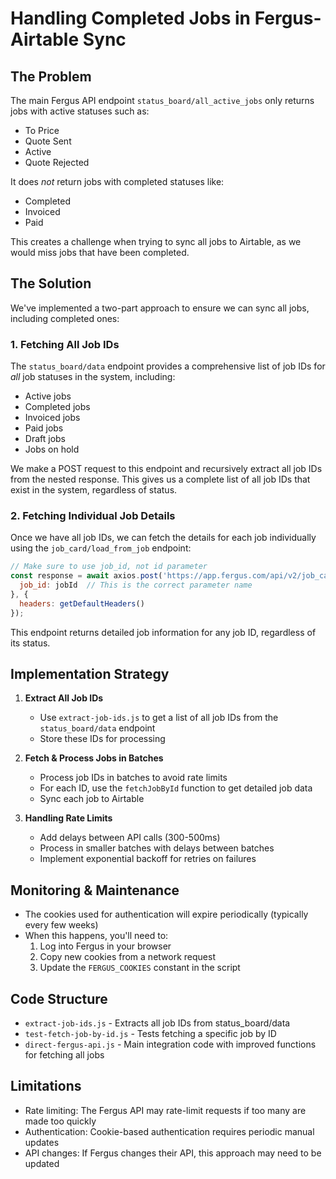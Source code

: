 # Handling Completed Jobs in Fergus-Airtable Sync

## The Problem

The main Fergus API endpoint `status_board/all_active_jobs` only returns jobs with active statuses such as:
- To Price
- Quote Sent
- Active
- Quote Rejected

It does *not* return jobs with completed statuses like:
- Completed
- Invoiced
- Paid

This creates a challenge when trying to sync all jobs to Airtable, as we would miss jobs that have been completed.

## The Solution

We've implemented a two-part approach to ensure we can sync all jobs, including completed ones:

### 1. Fetching All Job IDs

The `status_board/data` endpoint provides a comprehensive list of job IDs for *all* job statuses in the system, including:
- Active jobs
- Completed jobs
- Invoiced jobs
- Paid jobs
- Draft jobs
- Jobs on hold

We make a POST request to this endpoint and recursively extract all job IDs from the nested response. This gives us a complete list of all job IDs that exist in the system, regardless of status.

### 2. Fetching Individual Job Details

Once we have all job IDs, we can fetch the details for each job individually using the `job_card/load_from_job` endpoint:

```javascript
// Make sure to use job_id, not id parameter
const response = await axios.post('https://app.fergus.com/api/v2/job_card/load_from_job', {
  job_id: jobId  // This is the correct parameter name
}, {
  headers: getDefaultHeaders()
});
```

This endpoint returns detailed job information for any job ID, regardless of its status.

## Implementation Strategy

1. **Extract All Job IDs**
   - Use `extract-job-ids.js` to get a list of all job IDs from the `status_board/data` endpoint
   - Store these IDs for processing

2. **Fetch & Process Jobs in Batches**
   - Process job IDs in batches to avoid rate limits
   - For each ID, use the `fetchJobById` function to get detailed job data
   - Sync each job to Airtable

3. **Handling Rate Limits**
   - Add delays between API calls (300-500ms)
   - Process in smaller batches with delays between batches
   - Implement exponential backoff for retries on failures

## Monitoring & Maintenance

- The cookies used for authentication will expire periodically (typically every few weeks)
- When this happens, you'll need to:
  1. Log into Fergus in your browser
  2. Copy new cookies from a network request
  3. Update the `FERGUS_COOKIES` constant in the script

## Code Structure

- `extract-job-ids.js` - Extracts all job IDs from status_board/data
- `test-fetch-job-by-id.js` - Tests fetching a specific job by ID
- `direct-fergus-api.js` - Main integration code with improved functions for fetching all jobs

## Limitations

- Rate limiting: The Fergus API may rate-limit requests if too many are made too quickly
- Authentication: Cookie-based authentication requires periodic manual updates
- API changes: If Fergus changes their API, this approach may need to be updated 